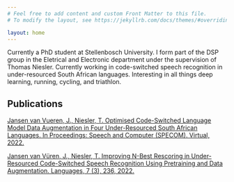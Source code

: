 ```yaml
---
# Feel free to add content and custom Front Matter to this file.
# To modify the layout, see https://jekyllrb.com/docs/themes/#overriding-theme-defaults

layout: home
---
```


Currently a PhD student at Stellenbosch University. I form part of the DSP group in the Eletrical and Electronic department under the supervision of Thomas Niesler.
Currently working in code-switched speech recognition in under-resourced South African languages.
Interesting in all things deep learning, running, cycling, and triathlon.

## Publications

[Jansen van Vueren, J., Niesler, T. Optimised Code-Switched Language Model Data Augmentation in Four Under-Resourced South African Languages. In Proceedings: Speech and Computer (SPECOM). Virtual, 2022. ](https://doi.org/10.1007/978-3-030-87802-3_28)

[Jansen van Vüren, J., Niesler, T. Improving N-Best Rescoring in Under-Resourced Code-Switched Speech Recognition Using Pretraining and Data Augmentation. Languages, 7 (3), 236, 2022.](https://doi.org/10.3390/languages7030236)
